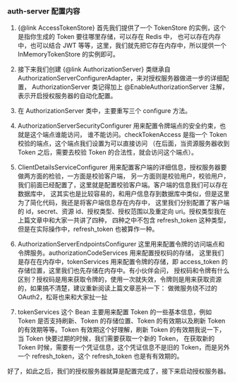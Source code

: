 ### auth-server 配置内容
1. {@link AccessTokenStore} 首先我们提供了一个 TokenStore 的实例，这个是指你生成的 Token 要往哪里存储，可以存在 Redis 中，
也可以存在内存中，也可以结合 JWT 等等，这里，我们就先把它存在内存中，所以提供一个 InMemoryTokenStore 的实例即可。

2. 接下来我们创建 {@link AuthorizationServer} 类继承自 AuthorizationServerConfigurerAdapter，来对授权服务器做进一步的详细配置，
AuthorizationServer 类记得加上 @EnableAuthorizationServer 注解，表示开启授权服务器的自动化配置。

3. 在 AuthorizationServer 类中，主要重写三个 configure 方法。

4. AuthorizationServerSecurityConfigurer 用来配置令牌端点的安全约束，也就是这个端点谁能访问，
谁不能访问。checkTokenAccess 是指一个 Token 校验的端点，这个端点我们设置为可以直接访问
（在后面，当资源服务器收到 Token 之后，需要去校验 Token 的合法性，就会访问这个端点）。

5.  ClientDetailsServiceConfigurer 用来配置客户端的详细信息，授权服务器要做两方面的检验，一方面是校验客户端，
另一方面则是校验用户，校验用户，我们前面已经配置了，这里就是配置校验客户端。客户端的信息我们可以存在数据库中，
这其实也是比较容易的，和用户信息存到数据库中类似，但是这里为了简化代码，我还是将客户端信息存在内存中，
这里我们分别配置了客户端的 id，secret、资源 id、授权类型、授权范围以及重定向 uri。授权类型我在上篇文章中和大家一共讲了四种，
四种之中不包含 refresh_token 这种类型，但是在实际操作中，refresh_token 也被算作一种。

6. AuthorizationServerEndpointsConfigurer 这里用来配置令牌的访问端点和令牌服务。authorizationCodeServices 用来配置授权码的存储，
这里我们是存在在内存中，tokenServices 用来配置令牌的存储，即 access_token 的存储位置，这里我们也先存储在内存中。有小伙伴会问，
授权码和令牌有什么区别？授权码是用来获取令牌的，使用一次就失效，令牌则是用来获取资源的，如果搞不清楚，建议重新阅读上篇文章恶补一下：
做微服务绕不过的 OAuth2，松哥也来和大家扯一扯

7. tokenServices 这个 Bean 主要用来配置 Token 的一些基本信息，例如 Token 是否支持刷新、Token 的存储位置、Token 的有效期以及刷新
 Token 的有效期等等。Token 有效期这个好理解，刷新 Token 的有效期我说一下，当 Token 快要过期的时候，我们需要获取一个新的 Token，
 在获取新的 Token 时候，需要有一个凭证信息，这个凭证信息不是旧的 Token，而是另外一个 refresh_token，这个 refresh_token
 也是有有效期的。

好了，如此之后，我们的授权服务器就算是配置完成了，接下来启动授权服务器。




